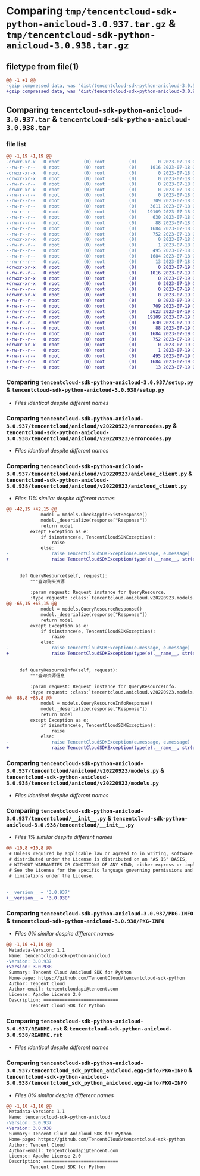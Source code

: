 # Comparing `tmp/tencentcloud-sdk-python-anicloud-3.0.937.tar.gz` & `tmp/tencentcloud-sdk-python-anicloud-3.0.938.tar.gz`

## filetype from file(1)

```diff
@@ -1 +1 @@
-gzip compressed data, was "dist/tencentcloud-sdk-python-anicloud-3.0.937.tar", last modified: Tue Jul 18 00:16:25 2023, max compression
+gzip compressed data, was "dist/tencentcloud-sdk-python-anicloud-3.0.938.tar", last modified: Wed Jul 19 00:20:40 2023, max compression
```

## Comparing `tencentcloud-sdk-python-anicloud-3.0.937.tar` & `tencentcloud-sdk-python-anicloud-3.0.938.tar`

### file list

```diff
@@ -1,19 +1,19 @@
-drwxr-xr-x   0 root         (0) root         (0)        0 2023-07-18 00:16:25.000000 tencentcloud-sdk-python-anicloud-3.0.937/
--rw-r--r--   0 root         (0) root         (0)     1016 2023-07-18 00:16:25.000000 tencentcloud-sdk-python-anicloud-3.0.937/setup.py
-drwxr-xr-x   0 root         (0) root         (0)        0 2023-07-18 00:16:25.000000 tencentcloud-sdk-python-anicloud-3.0.937/tencentcloud/
-drwxr-xr-x   0 root         (0) root         (0)        0 2023-07-18 00:16:25.000000 tencentcloud-sdk-python-anicloud-3.0.937/tencentcloud/anicloud/
--rw-r--r--   0 root         (0) root         (0)        0 2023-07-18 00:16:25.000000 tencentcloud-sdk-python-anicloud-3.0.937/tencentcloud/anicloud/__init__.py
-drwxr-xr-x   0 root         (0) root         (0)        0 2023-07-18 00:16:25.000000 tencentcloud-sdk-python-anicloud-3.0.937/tencentcloud/anicloud/v20220923/
--rw-r--r--   0 root         (0) root         (0)        0 2023-07-18 00:16:25.000000 tencentcloud-sdk-python-anicloud-3.0.937/tencentcloud/anicloud/v20220923/__init__.py
--rw-r--r--   0 root         (0) root         (0)      709 2023-07-18 00:16:25.000000 tencentcloud-sdk-python-anicloud-3.0.937/tencentcloud/anicloud/v20220923/errorcodes.py
--rw-r--r--   0 root         (0) root         (0)     3611 2023-07-18 00:16:25.000000 tencentcloud-sdk-python-anicloud-3.0.937/tencentcloud/anicloud/v20220923/anicloud_client.py
--rw-r--r--   0 root         (0) root         (0)    19109 2023-07-18 00:16:25.000000 tencentcloud-sdk-python-anicloud-3.0.937/tencentcloud/anicloud/v20220923/models.py
--rw-r--r--   0 root         (0) root         (0)      630 2023-07-18 00:16:25.000000 tencentcloud-sdk-python-anicloud-3.0.937/tencentcloud/__init__.py
--rw-r--r--   0 root         (0) root         (0)       88 2023-07-18 00:16:25.000000 tencentcloud-sdk-python-anicloud-3.0.937/setup.cfg
--rw-r--r--   0 root         (0) root         (0)     1684 2023-07-18 00:16:25.000000 tencentcloud-sdk-python-anicloud-3.0.937/PKG-INFO
--rw-r--r--   0 root         (0) root         (0)      752 2023-07-18 00:16:25.000000 tencentcloud-sdk-python-anicloud-3.0.937/README.rst
-drwxr-xr-x   0 root         (0) root         (0)        0 2023-07-18 00:16:25.000000 tencentcloud-sdk-python-anicloud-3.0.937/tencentcloud_sdk_python_anicloud.egg-info/
--rw-r--r--   0 root         (0) root         (0)        1 2023-07-18 00:16:25.000000 tencentcloud-sdk-python-anicloud-3.0.937/tencentcloud_sdk_python_anicloud.egg-info/dependency_links.txt
--rw-r--r--   0 root         (0) root         (0)      495 2023-07-18 00:16:25.000000 tencentcloud-sdk-python-anicloud-3.0.937/tencentcloud_sdk_python_anicloud.egg-info/SOURCES.txt
--rw-r--r--   0 root         (0) root         (0)     1684 2023-07-18 00:16:25.000000 tencentcloud-sdk-python-anicloud-3.0.937/tencentcloud_sdk_python_anicloud.egg-info/PKG-INFO
--rw-r--r--   0 root         (0) root         (0)       13 2023-07-18 00:16:25.000000 tencentcloud-sdk-python-anicloud-3.0.937/tencentcloud_sdk_python_anicloud.egg-info/top_level.txt
+drwxr-xr-x   0 root         (0) root         (0)        0 2023-07-19 00:20:40.000000 tencentcloud-sdk-python-anicloud-3.0.938/
+-rw-r--r--   0 root         (0) root         (0)     1016 2023-07-19 00:20:40.000000 tencentcloud-sdk-python-anicloud-3.0.938/setup.py
+drwxr-xr-x   0 root         (0) root         (0)        0 2023-07-19 00:20:40.000000 tencentcloud-sdk-python-anicloud-3.0.938/tencentcloud/
+drwxr-xr-x   0 root         (0) root         (0)        0 2023-07-19 00:20:40.000000 tencentcloud-sdk-python-anicloud-3.0.938/tencentcloud/anicloud/
+-rw-r--r--   0 root         (0) root         (0)        0 2023-07-19 00:20:40.000000 tencentcloud-sdk-python-anicloud-3.0.938/tencentcloud/anicloud/__init__.py
+drwxr-xr-x   0 root         (0) root         (0)        0 2023-07-19 00:20:40.000000 tencentcloud-sdk-python-anicloud-3.0.938/tencentcloud/anicloud/v20220923/
+-rw-r--r--   0 root         (0) root         (0)        0 2023-07-19 00:20:40.000000 tencentcloud-sdk-python-anicloud-3.0.938/tencentcloud/anicloud/v20220923/__init__.py
+-rw-r--r--   0 root         (0) root         (0)      709 2023-07-19 00:20:40.000000 tencentcloud-sdk-python-anicloud-3.0.938/tencentcloud/anicloud/v20220923/errorcodes.py
+-rw-r--r--   0 root         (0) root         (0)     3623 2023-07-19 00:20:40.000000 tencentcloud-sdk-python-anicloud-3.0.938/tencentcloud/anicloud/v20220923/anicloud_client.py
+-rw-r--r--   0 root         (0) root         (0)    19109 2023-07-19 00:20:40.000000 tencentcloud-sdk-python-anicloud-3.0.938/tencentcloud/anicloud/v20220923/models.py
+-rw-r--r--   0 root         (0) root         (0)      630 2023-07-19 00:20:40.000000 tencentcloud-sdk-python-anicloud-3.0.938/tencentcloud/__init__.py
+-rw-r--r--   0 root         (0) root         (0)       88 2023-07-19 00:20:40.000000 tencentcloud-sdk-python-anicloud-3.0.938/setup.cfg
+-rw-r--r--   0 root         (0) root         (0)     1684 2023-07-19 00:20:40.000000 tencentcloud-sdk-python-anicloud-3.0.938/PKG-INFO
+-rw-r--r--   0 root         (0) root         (0)      752 2023-07-19 00:20:40.000000 tencentcloud-sdk-python-anicloud-3.0.938/README.rst
+drwxr-xr-x   0 root         (0) root         (0)        0 2023-07-19 00:20:40.000000 tencentcloud-sdk-python-anicloud-3.0.938/tencentcloud_sdk_python_anicloud.egg-info/
+-rw-r--r--   0 root         (0) root         (0)        1 2023-07-19 00:20:40.000000 tencentcloud-sdk-python-anicloud-3.0.938/tencentcloud_sdk_python_anicloud.egg-info/dependency_links.txt
+-rw-r--r--   0 root         (0) root         (0)      495 2023-07-19 00:20:40.000000 tencentcloud-sdk-python-anicloud-3.0.938/tencentcloud_sdk_python_anicloud.egg-info/SOURCES.txt
+-rw-r--r--   0 root         (0) root         (0)     1684 2023-07-19 00:20:40.000000 tencentcloud-sdk-python-anicloud-3.0.938/tencentcloud_sdk_python_anicloud.egg-info/PKG-INFO
+-rw-r--r--   0 root         (0) root         (0)       13 2023-07-19 00:20:40.000000 tencentcloud-sdk-python-anicloud-3.0.938/tencentcloud_sdk_python_anicloud.egg-info/top_level.txt
```

### Comparing `tencentcloud-sdk-python-anicloud-3.0.937/setup.py` & `tencentcloud-sdk-python-anicloud-3.0.938/setup.py`

 * *Files identical despite different names*

### Comparing `tencentcloud-sdk-python-anicloud-3.0.937/tencentcloud/anicloud/v20220923/errorcodes.py` & `tencentcloud-sdk-python-anicloud-3.0.938/tencentcloud/anicloud/v20220923/errorcodes.py`

 * *Files identical despite different names*

### Comparing `tencentcloud-sdk-python-anicloud-3.0.937/tencentcloud/anicloud/v20220923/anicloud_client.py` & `tencentcloud-sdk-python-anicloud-3.0.938/tencentcloud/anicloud/v20220923/anicloud_client.py`

 * *Files 11% similar despite different names*

```diff
@@ -42,15 +42,15 @@
             model = models.CheckAppidExistResponse()
             model._deserialize(response["Response"])
             return model
         except Exception as e:
             if isinstance(e, TencentCloudSDKException):
                 raise
             else:
-                raise TencentCloudSDKException(e.message, e.message)
+                raise TencentCloudSDKException(type(e).__name__, str(e))
 
 
     def QueryResource(self, request):
         """查询购买资源
 
         :param request: Request instance for QueryResource.
         :type request: :class:`tencentcloud.anicloud.v20220923.models.QueryResourceRequest`
@@ -65,15 +65,15 @@
             model = models.QueryResourceResponse()
             model._deserialize(response["Response"])
             return model
         except Exception as e:
             if isinstance(e, TencentCloudSDKException):
                 raise
             else:
-                raise TencentCloudSDKException(e.message, e.message)
+                raise TencentCloudSDKException(type(e).__name__, str(e))
 
 
     def QueryResourceInfo(self, request):
         """查询资源信息
 
         :param request: Request instance for QueryResourceInfo.
         :type request: :class:`tencentcloud.anicloud.v20220923.models.QueryResourceInfoRequest`
@@ -88,8 +88,8 @@
             model = models.QueryResourceInfoResponse()
             model._deserialize(response["Response"])
             return model
         except Exception as e:
             if isinstance(e, TencentCloudSDKException):
                 raise
             else:
-                raise TencentCloudSDKException(e.message, e.message)
+                raise TencentCloudSDKException(type(e).__name__, str(e))
```

### Comparing `tencentcloud-sdk-python-anicloud-3.0.937/tencentcloud/anicloud/v20220923/models.py` & `tencentcloud-sdk-python-anicloud-3.0.938/tencentcloud/anicloud/v20220923/models.py`

 * *Files identical despite different names*

### Comparing `tencentcloud-sdk-python-anicloud-3.0.937/tencentcloud/__init__.py` & `tencentcloud-sdk-python-anicloud-3.0.938/tencentcloud/__init__.py`

 * *Files 1% similar despite different names*

```diff
@@ -10,8 +10,8 @@
 # Unless required by applicable law or agreed to in writing, software
 # distributed under the License is distributed on an "AS IS" BASIS,
 # WITHOUT WARRANTIES OR CONDITIONS OF ANY KIND, either express or implied.
 # See the License for the specific language governing permissions and
 # limitations under the License.
 
 
-__version__ = '3.0.937'
+__version__ = '3.0.938'
```

### Comparing `tencentcloud-sdk-python-anicloud-3.0.937/PKG-INFO` & `tencentcloud-sdk-python-anicloud-3.0.938/PKG-INFO`

 * *Files 0% similar despite different names*

```diff
@@ -1,10 +1,10 @@
 Metadata-Version: 1.1
 Name: tencentcloud-sdk-python-anicloud
-Version: 3.0.937
+Version: 3.0.938
 Summary: Tencent Cloud Anicloud SDK for Python
 Home-page: https://github.com/TencentCloud/tencentcloud-sdk-python
 Author: Tencent Cloud
 Author-email: tencentcloudapi@tencent.com
 License: Apache License 2.0
 Description: ============================
         Tencent Cloud SDK for Python
```

### Comparing `tencentcloud-sdk-python-anicloud-3.0.937/README.rst` & `tencentcloud-sdk-python-anicloud-3.0.938/README.rst`

 * *Files identical despite different names*

### Comparing `tencentcloud-sdk-python-anicloud-3.0.937/tencentcloud_sdk_python_anicloud.egg-info/PKG-INFO` & `tencentcloud-sdk-python-anicloud-3.0.938/tencentcloud_sdk_python_anicloud.egg-info/PKG-INFO`

 * *Files 0% similar despite different names*

```diff
@@ -1,10 +1,10 @@
 Metadata-Version: 1.1
 Name: tencentcloud-sdk-python-anicloud
-Version: 3.0.937
+Version: 3.0.938
 Summary: Tencent Cloud Anicloud SDK for Python
 Home-page: https://github.com/TencentCloud/tencentcloud-sdk-python
 Author: Tencent Cloud
 Author-email: tencentcloudapi@tencent.com
 License: Apache License 2.0
 Description: ============================
         Tencent Cloud SDK for Python
```

